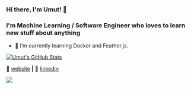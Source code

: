 ### Hi there, I'm Umut! 👋

### I'm Machine Learning / Software Engineer who loves to learn new stuff about anything

<!--
**umutcakan/umutcakan** is a ✨ _special_ ✨ repository because its `README.md` (this file) appears on your GitHub profile.

Here are some ideas to get you started:

- 🔭 I’m currently working on ...
- 🌱 I’m currently learning ...
- 👯 I’m looking to collaborate on ...
- 🤔 I’m looking for help with ...
- 💬 Ask me about ...
- 📫 How to reach me: ...
- 😄 Pronouns: ...
- ⚡ Fun fact: ...
-->

- 🌱 I’m currently learning Docker and Feather.js.


[![Umut's GitHub Stats](https://github-readme-stats.vercel.app/api?username=umutcakan&count_private=true&show_icons=true)](https://github.com/umutcakan)

🏡 [website][website] **|** 
👔 [linkedin][linkedin]

[website]: https://umutcakan.github.io
[linkedin]: https://www.linkedin.com/in/umut-%C3%A7akan/

![](https://komarev.com/ghpvc/?username=umutcakan&color=blue&style=for-the-badge)

